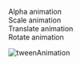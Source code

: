 Alpha animation <br>
Scale animation <br>
Translate animation <br>
Rotate animation <br>


![tweenAnimation](https://user-images.githubusercontent.com/34382382/172006434-2279886d-a32d-4b05-90d7-3255d00e353a.gif)

